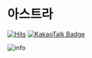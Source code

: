 # 아스트라

[![Hits](https://hits.seeyoufarm.com/api/count/incr/badge.svg?url=https%3A%2F%2Fgithub.com%2FAstraKR&count_bg=%233F9BA4&title_bg=%23555555&icon=&icon_color=%23E7E7E7&title=VISIT&edge_flat=false)](https://github.com/AstraKR)
[![KakaoTalk Badge](http://img.shields.io/badge/-KakaoTalk-brightgreen?style=flat-square&logo=FFEA08&link=https://open.kakao.com/me/AstraKR)](https://open.kakao.com/me/AstraKR)


![info](https://github-readme-stats.vercel.app/api?username=AstraKR&show_icons=true&theme=prussian)
